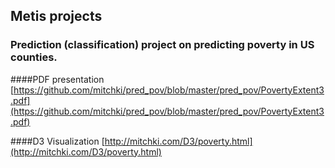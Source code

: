 
## Metis projects

### Prediction (classification) project on predicting poverty in US counties.

####PDF presentation
[https://github.com/mitchki/pred_pov/blob/master/pred_pov/PovertyExtent3.pdf](https://github.com/mitchki/pred_pov/blob/master/pred_pov/PovertyExtent3.pdf)

####D3 Visualization
[http://mitchki.com/D3/poverty.html](http://mitchki.com/D3/poverty.html)


